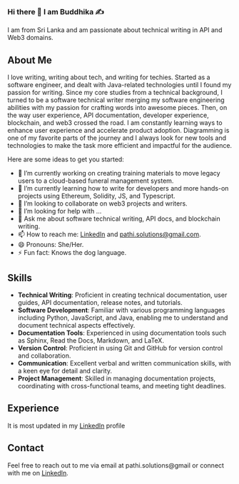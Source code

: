### Hi there 👋 I am Buddhika ✍️
I am from Sri Lanka and am passionate about technical writing in API and Web3 domains.

## About Me

I love writing, writing about tech, and writing for techies. Started as a software engineer, and dealt with Java-related technologies until I found my passion for writing. Since my core studies from a technical background, I turned to be a software technical writer merging my software engineering abilities with my passion for crafting words into awesome pieces. Then, on the way user experience, API documentation, developer experience, blockchain, and web3 crossed the road. I am constantly learning ways to enhance user experience and accelerate product adoption. Diagramming is one of my favorite parts of the journey and I always look for new tools and technologies to make the task more efficient and impactful for the audience.


Here are some ideas to get you started:

- 🔭 I’m currently working on creating training materials to move legacy users to a cloud-based funeral management system.
- 🌱 I’m currently learning how to write for developers and more hands-on projects using Ethereum, Solidity, JS, and Typescript.
- 👯 I’m looking to collaborate on web3 projects and writers.
- 🤔 I’m looking for help with ...
- 💬 Ask me about software technical writing, API docs, and blockchain writing.
- 📫 How to reach me: [LinkedIn](www.linkedin.com/in/bdkpathi-tw) and pathi.solutions@gmail.com.
- 😄 Pronouns: She/Her.
- ⚡ Fun fact: Knows the dog language.

## Skills

- **Technical Writing**: Proficient in creating technical documentation, user guides, API documentation, release notes, and tutorials.
- **Software Development**: Familiar with various programming languages including Python, JavaScript, and Java, enabling me to understand and document technical aspects effectively.
- **Documentation Tools**: Experienced in using documentation tools such as Sphinx, Read the Docs, Markdown, and LaTeX.
- **Version Control**: Proficient in using Git and GitHub for version control and collaboration.
- **Communication**: Excellent verbal and written communication skills, with a keen eye for detail and clarity.
- **Project Management**: Skilled in managing documentation projects, coordinating with cross-functional teams, and meeting tight deadlines.

## Experience

It is most updated in my [LinkedIn](www.linkedin.com/in/bdkpathi-tw) profile 

## Contact

Feel free to reach out to me via email at pathi.solutions@gmail or connect with me on [LinkedIn](www.linkedin.com/in/bdkpathi-tw).
